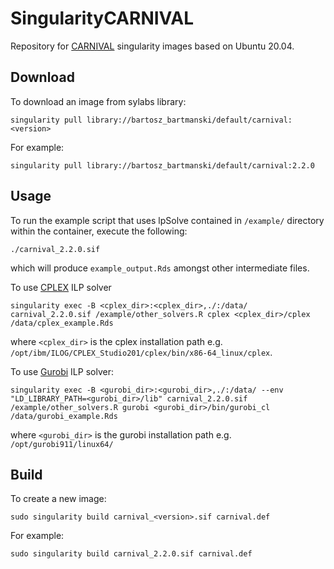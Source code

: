 
# SingularityCARNIVAL

Repository for [CARNIVAL](https://github.com/saezlab/CARNIVAL/)
singularity images based on Ubuntu 20.04. 

## Download

To download an image from sylabs library:
```
singularity pull library://bartosz_bartmanski/default/carnival:<version>
```
For example:
```
singularity pull library://bartosz_bartmanski/default/carnival:2.2.0
```

## Usage

To run the example script that uses lpSolve contained in `/example/` directory
within the container, execute the following: 
```
./carnival_2.2.0.sif
```
which will produce `example_output.Rds` amongst other intermediate files.

To use [CPLEX](https://www.ibm.com/analytics/cplex-optimizer) ILP solver
```
singularity exec -B <cplex_dir>:<cplex_dir>,./:/data/ carnival_2.2.0.sif /example/other_solvers.R cplex <cplex_dir>/cplex /data/cplex_example.Rds
```
where `<cplex_dir>` is the cplex installation path e.g.
`/opt/ibm/ILOG/CPLEX_Studio201/cplex/bin/x86-64_linux/cplex`.

To use [Gurobi](https://www.gurobi.com/) ILP solver:
```
singularity exec -B <gurobi_dir>:<gurobi_dir>,./:/data/ --env "LD_LIBRARY_PATH=<gurobi_dir>/lib" carnival_2.2.0.sif /example/other_solvers.R gurobi <gurobi_dir>/bin/gurobi_cl /data/gurobi_example.Rds
```
where `<gurobi_dir>` is the gurobi installation path e.g.
`/opt/gurobi911/linux64/`


## Build

To create a new image:
```
sudo singularity build carnival_<version>.sif carnival.def
```
For example:
```
sudo singularity build carnival_2.2.0.sif carnival.def
```
